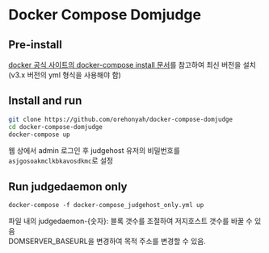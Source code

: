 # Docker Compose Domjudge

## Pre-install
[docker 공식 사이트의 docker-compose install 문서](https://docs.docker.com/compose/install/)를 참고하여 최신 버전을 설치(v3.x 버전의 yml 형식을 사용해야 함)  

## Install and run
```bash
git clone https://github.com/orehonyah/docker-compose-domjudge
cd docker-compose-domjudge
docker-compose up
```
웹 상에서 admin 로그인 후 judgehost 유저의 비밀번호를 `asjgosoakmclkbkavosdkmc`로 설정  

## Run judgedaemon only
```
docker-compose -f docker-compose_judgehost_only.yml up
```
파일 내의 judgedaemon-{숫자}: 블록 갯수를 조절하여 저지호스트 갯수를 바꿀 수 있음  
DOMSERVER_BASEURL을 변경하여 목적 주소를 변경할 수 있음.
